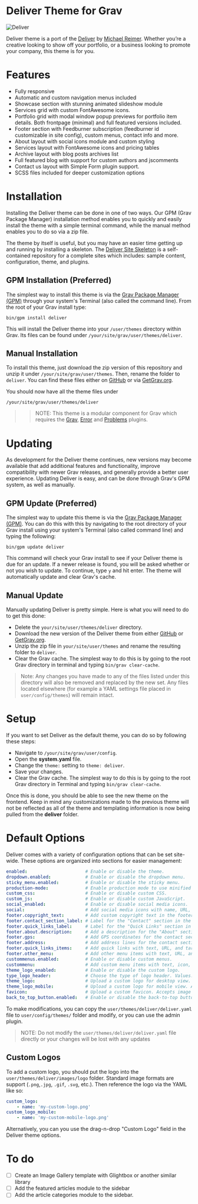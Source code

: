 # Deliver Theme for Grav

![Deliver](assets/readme_1.png)

Deliver theme is a port of the [Deliver](http://freebiesbug.com/psd-freebies/deliver-free-psd-theme/) by [Michael Reimer](http://www.bestpsdfreebies.com/). Whether you’re a creative looking to show off your portfolio, or a business looking to promote your company, this theme is for you.

# Features

* Fully responsive
* Automatic and custom navigation menus included
* Showcase section with stunning animated slideshow module
* Services grid with custom FontAwesome icons.
* Portfolio grid with modal window popup previews for portfolio item details. Both frontpage (minimal) and full featured versions included.
* Footer section with Feedburner subscription (feedburner id customizable in site config), custom menus, contact info and more.
* About layout with social icons module and custom styling
* Services layout with FontAwesome icons and pricing tables
* Archive layout with blog posts archives list
* Full featured blog with support for custom authors and jscomments
* Contact us layout with Simple Form plugin support.
* SCSS files included for deeper customization options

# Installation

Installing the Deliver theme can be done in one of two ways. Our GPM (Grav Package Manager) installation method enables you to quickly and easily install the theme with a simple terminal command, while the manual method enables you to do so via a zip file.

The theme by itself is useful, but you may have an easier time getting up and running by installing a skeleton. The [Deliver Site Skeleton](https://github.com/getgrav/grav-skeleton-deliver-site) is a self-contained repository for a complete sites which includes: sample content, configuration, theme, and plugins.

## GPM Installation (Preferred)

The simplest way to install this theme is via the [Grav Package Manager (GPM)](http://learn.getgrav.org/advanced/grav-gpm) through your system's Terminal (also called the command line).  From the root of your Grav install type:

    bin/gpm install deliver

This will install the Deliver theme into your `/user/themes` directory within Grav. Its files can be found under `/your/site/grav/user/themes/deliver`.

## Manual Installation

To install this theme, just download the zip version of this repository and unzip it under `/your/site/grav/user/themes`. Then, rename the folder to `deliver`. You can find these files either on [GitHub](https://github.com/getgrav/grav-theme-deliver) or via [GetGrav.org](http://getgrav.org/downloads/themes).

You should now have all the theme files under

    /your/site/grav/user/themes/deliver

>> NOTE: This theme is a modular component for Grav which requires the [Grav](http://github.com/getgrav/grav), [Error](https://github.com/getgrav/grav-theme-error) and [Problems](https://github.com/getgrav/grav-plugin-problems) plugins.

# Updating

As development for the Deliver theme continues, new versions may become available that add additional features and functionality, improve compatibility with newer Grav releases, and generally provide a better user experience. Updating Deliver is easy, and can be done through Grav's GPM system, as well as manually.

## GPM Update (Preferred)

The simplest way to update this theme is via the [Grav Package Manager (GPM)](http://learn.getgrav.org/advanced/grav-gpm). You can do this with this by navigating to the root directory of your Grav install using your system's Terminal (also called command line) and typing the following:

    bin/gpm update deliver

This command will check your Grav install to see if your Deliver theme is due for an update. If a newer release is found, you will be asked whether or not you wish to update. To continue, type `y` and hit enter. The theme will automatically update and clear Grav's cache.

## Manual Update

Manually updating Deliver is pretty simple. Here is what you will need to do to get this done:

* Delete the `your/site/user/themes/deliver` directory.
* Download the new version of the Deliver theme from either [GitHub](https://github.com/getgrav/grav-theme-deliver) or [GetGrav.org](http://getgrav.org/downloads/themes).
* Unzip the zip file in `your/site/user/themes` and rename the resulting folder to `deliver`.
* Clear the Grav cache. The simplest way to do this is by going to the root Grav directory in terminal and typing `bin/grav clear-cache`.

> Note: Any changes you have made to any of the files listed under this directory will also be removed and replaced by the new set. Any files located elsewhere (for example a YAML settings file placed in `user/config/themes`) will remain intact.

# Setup

If you want to set Deliver as the default theme, you can do so by following these steps:

* Navigate to `/your/site/grav/user/config`.
* Open the **system.yaml** file.
* Change the `theme:` setting to `theme: deliver`.
* Save your changes.
* Clear the Grav cache. The simplest way to do this is by going to the root Grav directory in Terminal and typing `bin/grav clear-cache`.

Once this is done, you should be able to see the new theme on the frontend. Keep in mind any customizations made to the previous theme will not be reflected as all of the theme and templating information is now being pulled from the **deliver** folder.

# Default Options

Deliver comes with a variety of configuration options that can be set site-wide. These options are organized into sections for easier management:

```yaml
enabled:                      # Enable or disable the theme.
dropdown.enabled:             # Enable or disable the dropdown menu.
sticky_menu.enabled:          # Enable or disable the sticky menu.
production-mode:              # Enable production mode to use minified CSS.
custom_css:                   # Enable or disable custom CSS.
custom_js:                    # Enable or disable custom JavaScript.
social_enabled:               # Enable or disable social media icons.
social:                       # Add social media icons with name, URL, target, and icon options.
footer.copyright_text:        # Add custom copyright text in the footer.
footer.contact_section_label: # Label for the "Contact" section in the footer.
footer.quick_links_label:     # Label for the "Quick Links" section in the footer.
footer.about.description:     # Add a description for the "About" section in the footer.
footer.gps:                   # Add GPS coordinates for the contact section.
footer.address:               # Add address lines for the contact section.
footer.quick_links_items:     # Add quick links with text, URL, and target options.
footer.other_menu:            # Add other menu items with text, URL, and target options.
custommenus.enabled:          # Enable or disable custom menus.
custommenu:                   # Add custom menu items with text, icon, URL, and target options.
theme_logo_enabled:           # Enable or disable the custom logo.
type_logo_header:             # Choose the type of logo header. Values: "image", "text", "both".
theme_logo:                   # Upload a custom logo for desktop view. Accepts image files (e.g., .png, .jpg, .svg).
theme_logo_mobile:            # Upload a custom logo for mobile view. Accepts image files (e.g., .png, .jpg, .svg).
favicon:                      # Upload a custom favicon. Accepts image files (e.g., .png, .ico).
back_to_top_button.enabled:   # Enable or disable the back-to-top button.
```
To make modifications, you can copy the `user/themes/deliver/deliver.yaml` file to `user/config/themes/` folder and modify, or you can use the admin plugin.

> NOTE: Do not modify the `user/themes/deliver/deliver.yaml` file directly or your changes will be lost with any updates

## Custom Logos

To add a custom logo, you should put the logo into the `user/themes/deliver/images/logo` folder.  Standard image formats are support (`.png`,`.jpg`, `.gif`, `.svg`, etc.).  Then reference the logo via the YAML like so:

```yaml
custom_logo:
    - name: 'my-custom-logo.png'
custom_logo_mobile:
    - name: 'my-custom-mobile-logo.png'    
```
Alternatively, you can you use the drag-n-drop "Custom Logo" field in the Deliver theme options.

# To do

- [ ] Create an Image Gallery template with Glightbox or another similar library
- [ ] Add the featured articles module to the sidebar
- [ ] Add the article categories module to the sidebar.